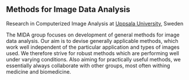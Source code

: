 ## Methods for Image Data Analysis

Research in Computerized Image Analysis at [Uppsala University](https://www.uu.se/en), Sweden

The MIDA group focuses on development of general methods for image data analysis. Our aim is to devise generally applicable methods, which work well independent of the particular application and types of images used. We therefore strive for robust methods which are performing well under varying conditions. Also aiming for practically useful methods, we essentially always collaborate with other groups, most often withing medicine and biomedicine.
